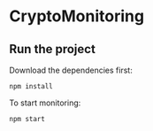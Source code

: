 # CryptoMonitoring

## Run the project

Download the dependencies first:
```
npm install
```

To start monitoring:
```
npm start
```